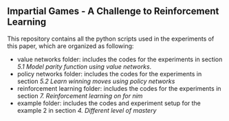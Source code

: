 
## Impartial Games - A Challenge to Reinforcement Learning

This repository contains all the python scripts used in the experiments of this paper, which are organized as following:

* value networks folder: includes the codes for the experiments in section *5.1 Model parity function using value networks*. 
* policy networks folder:  includes the codes for the experiments in section *5.2 Learn winning moves using policy networks*
* reinforcement learning folder: includes the codes for the experiments in section *7. Reinforcement learning on for nim*
* example folder: includes the codes and experiment setup for the example 2 in section *4. Different level of mastery*
